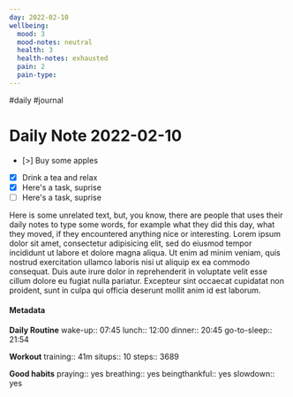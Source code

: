 ```yaml
---
day: 2022-02-10
wellbeing:
  mood: 3
  mood-notes: neutral
  health: 3
  health-notes: exhausted
  pain: 2
  pain-type: 
---
```

#daily #journal
# Daily Note 2022-02-10

- [>] Buy some apples
- [x] Drink a tea and relax
- [x] Here's a task, suprise
- [ ] Here's a task, suprise

Here is some unrelated text, but, you know, there are people that uses their daily notes to type some words, for example what they did this day, what they moved, if they encountered anything nice or interesting. Lorem ipsum dolor sit amet, consectetur adipisicing elit, sed do eiusmod tempor incididunt ut labore et dolore magna aliqua. Ut enim ad minim veniam, quis nostrud exercitation ullamco laboris nisi ut aliquip ex ea commodo consequat. Duis aute irure dolor in reprehenderit in voluptate velit esse cillum dolore eu fugiat nulla pariatur. Excepteur sint occaecat cupidatat non proident, sunt in culpa qui officia deserunt mollit anim id est laborum.

#### Metadata

**Daily Routine**
wake-up:: 07:45
lunch:: 12:00
dinner:: 20:45
go-to-sleep:: 21:54

**Workout**
training:: 41m
situps:: 10
steps:: 3689

**Good habits**
praying:: yes
breathing:: yes
beingthankful:: yes
slowdown:: yes
